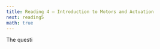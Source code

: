 ```yaml
---
title: Reading 4 — Introduction to Motors and Actuation
next: reading5
math: true
---
```


The questi